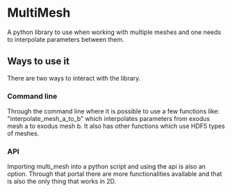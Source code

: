 # MultiMesh
A python library to use when working with multiple meshes and one needs to interpolate parameters between them.

## Ways to use it
There are two ways to interact with the library.

### Command line
Through the command line where it is possible to use a few functions like:
"interpolate_mesh_a_to_b"
which interpolates parameters from exodus mesh a to exodus mesh b. It also has other functions which use HDF5 types of meshes.

### API
Importing multi_mesh into a python script and using the api is also an option. Through that portal there are more functionalities available and that is also the only thing that works in 2D.

